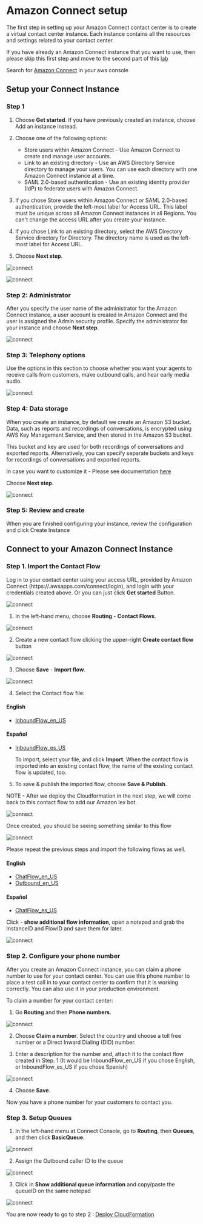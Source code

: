 # Amazon Connect setup

The first step in setting up your Amazon Connect contact center is to create a virtual contact center instance. Each instance contains all the resources and settings related to your contact center.

If you have already an Amazon Connect instance that you want to use, then please skip this first step and move to the second part of this [lab](https://github.com/andres-lindo/aws-multichannel-customer-engagement/blob/master/labs/01_AmazonConnect/README.md#connect-to-your-amazon-connect-instance)

Search for [Amazon Connect](https://console.aws.amazon.com/connect) in your aws console 

## Setup your Connect Instance

### Step 1

1. Choose **Get started**. If you have previously created an instance, choose Add an instance instead.

2. Choose one of the following options:
   - Store users within Amazon Connect - Use Amazon Connect to create and manage user accounts.
   - Link to an existing directory - Use an AWS Directory Service directory to manage your users. You can use each directory with one Amazon Connect instance at a time.
   - SAML 2.0-based authentication - Use an existing identity provider (IdP) to federate users with Amazon Connect.

3. If you chose Store users within Amazon Connect or SAML 2.0-based authentication, provide the left-most label for Access URL. This label must be unique across all Amazon Connect instances in all Regions. You can't change the access URL after you create your instance.

4. If you chose Link to an existing directory, select the AWS Directory Service directory for Directory. The directory name is used as the left-most label for Access URL.

5. Choose **Next step**.


![connect](./images/image%20(3).png)

![connect](./images/image%20(4).png)

### Step 2: Administrator

After you specify the user name of the administrator for the Amazon Connect instance, a user account is created in Amazon Connect and the user is assigned the Admin security profile. Specify the administrator for your instance and choose **Next step**.


![connect](./images/image%20(5).png)

### Step 3: Telephony options

Use the options in this section to choose whether you want your agents to receive calls from customers, make outbound calls, and hear early media audio.

![connect](./images/image%20(6).png)

### Step 4: Data storage

When you create an instance, by default we create an Amazon S3 bucket. Data, such as reports and recordings of conversations, is encrypted using AWS Key Management Service, and then stored in the Amazon S3 bucket.

This bucket and key are used for both recordings of conversations and exported reports. Alternatively, you can specify separate buckets and keys for recordings of conversations and exported reports.

In case you want to customize it - Please see documentation [here](https://docs.aws.amazon.com/connect/latest/adminguide/amazon-connect-instances.html)

Choose **Next step**.

![connect](./images/image%20(7).png)

### Step 5: Review and create
When you are finished configuring your instance, review the configuration and click Create Instance


## Connect to your Amazon Connect Instance


### Step 1. Import the Contact Flow

Log in to your contact center using your access URL, provided by Amazon Connect (https://<your-domain>.awsapps.com/connect/login), and login with your credentials created above. Or you can just click **Get started** Button. 

![connect](./images/ConnectInstance_Created.png)

1. In the left-hand menu, choose **Routing** - **Contact Flows**.

![connect](./images/image%20(11).png)

2. Create a new contact flow clicking the upper-right **Create contact flow** button

![connect](./images/image%20(12).png)

3. Choose **Save** - **Import flow**.

![connect](./images/image%20(13).png)

4. Select the Contact flow file:

#### English
- [InboundFlow_en_US](../../assets/bot-definition/amazon-connect/en_US/InboundFlow_en_US) 

#### Español
- [InboundFlow_es_US](../../assets/bot-definition/amazon-connect/es_US/InboundFlow_es_US) 

   To import, select your file, and click **Import**. When the contact flow is imported into an existing contact flow, the name of the existing contact flow is updated, too.

5. To save & publish the imported flow, choose **Save & Publish**.

NOTE - After we deploy the Cloudformation in the next step, we will come back to this contact flow to add our Amazon lex bot.

![connect](./images/image%20(14).png)

Once created, you should be seeing something similar to this flow

![connect](./images/image%20201(16).png)

Please repeat the previous steps and import the following flows as well.

#### English

- [ChatFlow_en_US](../../assets/bot-definition/amazon-connect/en_US/ChatFlow_en_US)
- [Outbound_en_US](../../assets/bot-definition/amazon-connect/en_US/OutboundCall_en_US)

#### Español

- [ChatFlow_es_US](../../assets/bot-definition/amazon-connect/es_US/ChatFlow_es_US)

Click - **show additional flow information**, open a notepad and grab the InstanceID and FlowID and save them for later.

![connect](./images/image%20201(17).png)


### Step 2. Configure your phone number

After you create an Amazon Connect instance, you can claim a phone number to use for your contact center. You can use this phone number to place a test call in to your contact center to confirm that it is working correctly. You can also use it in your production environment.

To claim a number for your contact center:

1. Go  **Routing** and then **Phone numbers**.

![connect](./images/image%20(39)2.png)

2. Choose **Claim a number**. Select the country and choose a toll free number or a Direct Inward Dialing (DID) number.

3. Enter a description for the number and, attach it to the contact flow created in Step. 1 (It would be InboundFlow_en_US if you chose English, or InboundFlow_es_US if you chose Spanish)

![connect](./images/image%20201(44)2.png)

4. Choose **Save**.

Now you have a phone number for your customers to contact you.

### Step 3. Setup Queues

1. In the left-hand menu at Connect Console, go to **Routing**, then **Queues**, and then click  **BasicQueue**.

![connect](./images/image%20(17).png)

2. Assign the Outbound caller ID to the queue

![connect](./images/image%20201(18).png)

3. Click in **Show additional queue information** and copy/paste the queueID on the same notepad

![connect](./images/image%20201(19).png)


You are now ready to go to step 2 : [Deploy CloudFormation](../02_CloudFormation/README.md)

